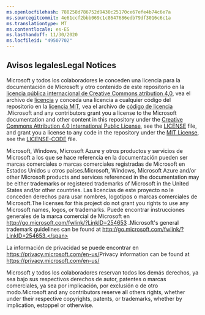 ```yaml
---
ms.openlocfilehash: 788258d786752d9430c25170ce67efe4b74c6e7a
ms.sourcegitcommit: 4e61ccf2bbb069c1c8647686edb79df3016c6c1a
ms.translationtype: MT
ms.contentlocale: es-ES
ms.lasthandoff: 11/30/2020
ms.locfileid: "49507702"
---
```

## <a name="legal-notices"></a><span data-ttu-id="66f0f-101">Avisos legales</span><span class="sxs-lookup"><span data-stu-id="66f0f-101">Legal Notices</span></span>
<span data-ttu-id="66f0f-102">Microsoft y todos los colaboradores le conceden una licencia para la documentación de Microsoft y otro contenido de este repositorio en la [licencia pública internacional de Creative Commons atribution 4,0](https://creativecommons.org/licenses/by/4.0/legalcode), vea el archivo de [licencia](LICENSE) y conceda una licencia a cualquier código del repositorio en la [licencia MIT](https://opensource.org/licenses/MIT), vea el archivo de [código de licencia](LICENSE-CODE) .</span><span class="sxs-lookup"><span data-stu-id="66f0f-102">Microsoft and any contributors grant you a license to the Microsoft documentation and other content in this repository under the [Creative Commons Attribution 4.0 International Public License](https://creativecommons.org/licenses/by/4.0/legalcode), see the [LICENSE](LICENSE) file, and grant you a license to any code in the repository under the [MIT License](https://opensource.org/licenses/MIT), see the [LICENSE-CODE](LICENSE-CODE) file.</span></span>

<span data-ttu-id="66f0f-103">Microsoft, Windows, Microsoft Azure y otros productos y servicios de Microsoft a los que se hace referencia en la documentación pueden ser marcas comerciales o marcas comerciales registradas de Microsoft en Estados Unidos u otros países.</span><span class="sxs-lookup"><span data-stu-id="66f0f-103">Microsoft, Windows, Microsoft Azure and/or other Microsoft products and services referenced in the documentation may be either trademarks or registered trademarks of Microsoft in the United States and/or other countries.</span></span>
<span data-ttu-id="66f0f-104">Las licencias de este proyecto no le conceden derechos para usar nombres, logotipos o marcas comerciales de Microsoft.</span><span class="sxs-lookup"><span data-stu-id="66f0f-104">The licenses for this project do not grant you rights to use any Microsoft names, logos, or trademarks.</span></span>
<span data-ttu-id="66f0f-105">Puede encontrar instrucciones generales de la marca comercial de Microsoft en http://go.microsoft.com/fwlink/?LinkID=254653 .</span><span class="sxs-lookup"><span data-stu-id="66f0f-105">Microsoft's general trademark guidelines can be found at http://go.microsoft.com/fwlink/?LinkID=254653.</span></span>

<span data-ttu-id="66f0f-106">La información de privacidad se puede encontrar en https://privacy.microsoft.com/en-us/</span><span class="sxs-lookup"><span data-stu-id="66f0f-106">Privacy information can be found at https://privacy.microsoft.com/en-us/</span></span>

<span data-ttu-id="66f0f-107">Microsoft y todos los colaboradores reservan todos los demás derechos, ya sea bajo sus respectivos derechos de autor, patentes o marcas comerciales, ya sea por implicación, por exclusión o de otro modo.</span><span class="sxs-lookup"><span data-stu-id="66f0f-107">Microsoft and any contributors reserve all others rights, whether under their respective copyrights, patents, or trademarks, whether by implication, estoppel or otherwise.</span></span>